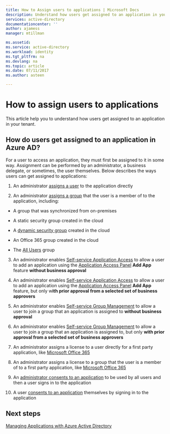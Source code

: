```yaml
---
title: How to Assign users to applications | Microsoft Docs
description: Understand how users get assigned to an application in your tenant
services: active-directory
documentationcenter: ''
author: ajamess
manager: mtillman

ms.assetid: 
ms.service: active-directory
ms.workload: identity
ms.tgt_pltfrm: na
ms.devlang: na
ms.topic: article
ms.date: 07/11/2017
ms.author: asteen

---
```


# How to assign users to applications

This article help you to understand how users get assigned to an application in your tenant.

## How do users get assigned to an application in Azure AD?

For a user to access an application, they must first be assigned to it in some way. Assignment can be performed by an administrator, a business delegate, or sometimes, the user themselves. Below describes the ways users can get assigned to applications:

1.  An administrator [assigns a user](https://docs.microsoft.com/azure/active-directory/active-directory-coreapps-assign-user-azure-portal) to the application directly

2.  An administrator [assigns a group](https://docs.microsoft.com/azure/active-directory/active-directory-coreapps-assign-user-azure-portal) that the user is a member of to the application, including:

  * A group that was synchronized from on-premises

  * A static security group created in the cloud

  * A [dynamic security group](https://docs.microsoft.com/azure/active-directory/active-directory-groups-dynamic-membership-azure-portal) created in the cloud

  * An Office 365 group created in the cloud

  * The [All Users](https://docs.microsoft.com/azure/active-directory/active-directory-accessmanagement-dedicated-groups) group

3.  An administrator enables [Self-service Application Access](https://docs.microsoft.com/azure/active-directory/active-directory-self-service-application-access) to allow a user to add an application using the [Application Access Panel](https://docs.microsoft.com/azure/active-directory/active-directory-saas-access-panel-introduction) **Add App** feature **without business approval**

4.  An administrator enables [Self-service Application Access](https://docs.microsoft.com/azure/active-directory/active-directory-self-service-application-access) to allow a user to add an application using the [Application Access Panel](https://docs.microsoft.com/azure/active-directory/active-directory-saas-access-panel-introduction) **Add App** feature, but only w**ith prior approval from a selected set of business approvers**

5.  An administrator enables [Self-service Group Management](https://docs.microsoft.com/azure/active-directory/active-directory-accessmanagement-self-service-group-management) to allow a user to join a group that an application is assigned to **without business approval**

6.  An administrator enables [Self-service Group Management](https://docs.microsoft.com/azure/active-directory/active-directory-accessmanagement-self-service-group-management) to allow a user to join a group that an application is assigned to, but only **with prior approval from a selected set of business approvers**

7.  An administrator assigns a license to a user directly for a first party application, like [Microsoft Office 365](http://products.office.com/)

8.  An administrator assigns a license to a group that the user is a member of to a first party application, like [Microsoft Office 365](http://products.office.com/)

9.  An [administrator consents to an application](https://docs.microsoft.com/azure/active-directory/develop/active-directory-devhowto-multi-tenant-overview#understanding-user-and-admin-consent) to be used by all users and then a user signs in to the application

10. A user [consents to an application](https://docs.microsoft.com/azure/active-directory/develop/active-directory-devhowto-multi-tenant-overview#understanding-user-and-admin-consent) themselves by signing in to the application

## Next steps
[Managing Applications with Azure Active Directory](manage-apps/what-is-application-management.md)
